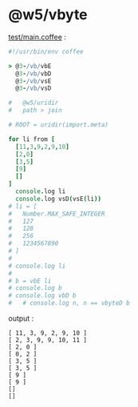 [‼️]: ✏️README.mdt

# @w5/vbyte

[test/main.coffee](./test/main.coffee) :

```coffee
#!/usr/bin/env coffee

> @3-/vb/vbE
  @3-/vb/vbD
  @3-/vb/vsE
  @3-/vb/vsD

#   @w5/uridir
#   path > join

# ROOT = uridir(import.meta)

for li from [
  [11,3,9,2,9,10]
  [2,0]
  [3,5]
  [9]
  []
]
  console.log li
  console.log vsD(vsE(li))
# li = [
#   Number.MAX_SAFE_INTEGER
#   127
#   128
#   256
#   1234567890
# ]
#
# console.log li
#
# b = vbE li
# console.log b
# console.log vbD b
#   # console.log n, n == vbyteD b
```

output :

```
[ 11, 3, 9, 2, 9, 10 ]
[ 2, 3, 9, 9, 10, 11 ]
[ 2, 0 ]
[ 0, 2 ]
[ 3, 5 ]
[ 3, 5 ]
[ 9 ]
[ 9 ]
[]
[]
```
